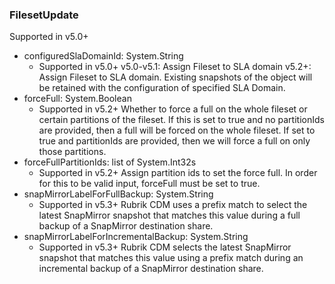 ### FilesetUpdate
Supported in v5.0+

- configuredSlaDomainId: System.String
  - Supported in v5.0+
  v5.0-v5.1: Assign Fileset to SLA domain
  v5.2+: Assign Fileset to SLA domain. Existing snapshots of the object will be retained with the configuration of specified SLA Domain.
- forceFull: System.Boolean
  - Supported in v5.2+
  Whether to force a full on the whole fileset or certain partitions of the fileset. If this is set to true and no partitionIds are provided, then a full will be forced on the whole fileset. If set to true and partitionIds are provided, then we will force a full on only those partitions.
- forceFullPartitionIds: list of System.Int32s
  - Supported in v5.2+
  Assign partition ids to set the force full. In order for this to be valid input, forceFull must be set to true.
- snapMirrorLabelForFullBackup: System.String
  - Supported in v5.3+
  Rubrik CDM uses a prefix match to select the latest SnapMirror snapshot that matches this value during a full backup of a SnapMirror destination share.
- snapMirrorLabelForIncrementalBackup: System.String
  - Supported in v5.3+
  Rubrik CDM selects the latest SnapMirror snapshot that matches this value using a prefix match during an incremental backup of a SnapMirror destination share.
